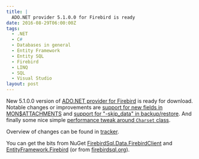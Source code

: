 ```yaml
---
title: |
  ADO.NET provider 5.1.0.0 for Firebird is ready
date: 2016-08-29T06:00:00Z
tags:
  - .NET
  - C#
  - Databases in general
  - Entity Framework
  - Entity SQL
  - Firebird
  - LINQ
  - SQL
  - Visual Studio
layout: post
---
```

New 5.1.0.0 version of [ADO.NET provider for Firebird][1] is ready for download. Notable changes or improvements are [support for new fields in MON$ATTACHMENTS][5] and [support for "-skip_data" in backup/restore][6]. And finally some nice simple [performance tweak around `Charset` class][7].

<!-- excerpt -->

Overview of changes can be found in [tracker][4].

You can get the bits from NuGet [FirebirdSql.Data.FirebirdClient][2] and [EntityFramework.Firebird][3] (or from [firebirdsql.org][1]).

[1]: http://www.firebirdsql.org/en/net-provider/
[2]: http://www.nuget.org/packages/FirebirdSql.Data.FirebirdClient/
[3]: http://www.nuget.org/packages/EntityFramework.Firebird/
[4]: http://tracker.firebirdsql.org/secure/ReleaseNote.jspa?styleName=Text&projectId=10003&version=10761
[5]: http://tracker.firebirdsql.org/browse/DNET-652
[6]: http://tracker.firebirdsql.org/browse/DNET-653
[7]: http://tracker.firebirdsql.org/browse/DNET-693